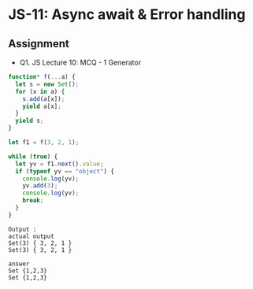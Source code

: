 # JS-11: Async await & Error handling

## Assignment

- Q1. JS Lecture 10: MCQ - 1 Generator

```js
function* f(...a) {
  let s = new Set();
  for (x in a) {
    s.add(a[x]);
    yield a[x];
  }
  yield s;
}

let f1 = f(3, 2, 1);

while (true) {
  let yv = f1.next().value;
  if (typeof yv == "object") {
    console.log(yv);
    yv.add(3);
    console.log(yv);
    break;
  }
}
```

```
Output :
actual output
Set(3) { 3, 2, 1 }
Set(3) { 3, 2, 1 }

answer
Set {1,2,3}
Set {1,2,3}
```

